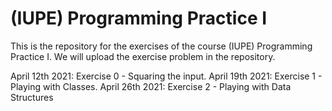 # (IUPE) Programming Practice I

This is the repository for the exercises of the course (IUPE) Programming Practice I. 
We will upload the exercise problem in the repository.

April 12th 2021: Exercise 0 - Squaring the input.
April 19th 2021: Exercise 1 - Playing with Classes. 
April 26th 2021: Exercise 2 - Playing with Data Structures
